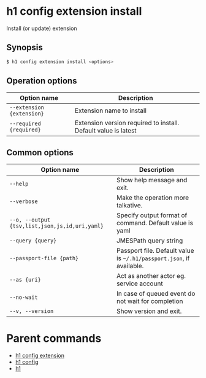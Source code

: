 
# h1 config extension install

Install (or update) extension

## Synopsis

```bash
$ h1 config extension install <options>
```

## Operation options

| Option name                   | Description                                                    |
| ----------------------------- | -------------------------------------------------------------- |
| ```--extension {extension}``` | Extension name to install                                      |
| ```--required {required}```   | Extension version required to install. Default value is latest |

## Common options

| Option name                                        | Description                                                              |
| -------------------------------------------------- | ------------------------------------------------------------------------ |
| ```--help```                                       | Show help message and exit.                                              |
| ```--verbose```                                    | Make the operation more talkative.                                       |
| ```--o, --output {tsv,list,json,js,id,uri,yaml}``` | Specify output format of command. Default value is yaml                  |
| ```--query {query}```                              | JMESPath query string                                                    |
| ```--passport-file {path}```                       | Passport file. Default value is ```~/.h1/passport.json```, if available. |
| ```--as {uri}```                                   | Act as another actor eg. service account                                 |
| ```--no-wait```                                    | In case of queued event do not wait for completion                       |
| ```--v, --version```                               | Show version and exit.                                                   |

# Parent commands

* [h1 config extension](./../README.md)
* [h1 config](./../../README.md)
* [h1](./../../../README.md)

